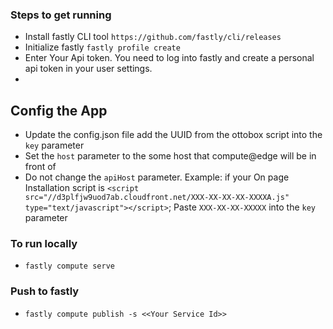 ### Steps to get running
- Install fastly CLI tool `https://github.com/fastly/cli/releases`
- Initialize fastly `fastly profile create`
- Enter Your Api token. You need to log into fastly and create a personal api token in your user settings. 
-

## Config the App
- Update the config.json file add the UUID from the ottobox script into the `key` parameter
- Set the `host` parameter to the some host that compute@edge will be in front of
- Do not change the `apiHost` parameter.
Example: if your On page Installation script is `<script src="//d3plfjw9uod7ab.cloudfront.net/XXX-XX-XX-XX-XXXXA.js" type="text/javascript"></script>`; Paste `XXX-XX-XX-XXXXX` into the `key` parameter

### To run locally
-   `fastly compute serve`

### Push to fastly
- `fastly compute publish -s <<Your Service Id>>`

